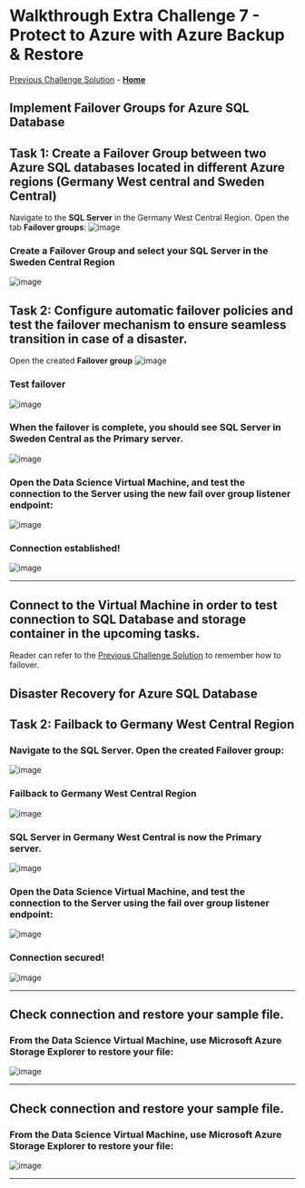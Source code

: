 # Walkthrough Extra Challenge 7 - Protect to Azure with Azure Backup & Restore

[Previous Challenge Solution](../challenge-06/solution-06.md) - **[Home](../../Readme.md)**

## Implement Failover Groups for Azure SQL Database

## Task 1: Create a Failover Group between two Azure SQL databases located in different Azure regions (Germany West central and Sweden Central)

Navigate to the **SQL Server** in the Germany West Central Region. Open the tab **Failover groups**:
![image](./img/03.png)

### Create a Failover Group and select your **SQL Server** in the Sweden Central Region
![image](./img/04.png)

## Task 2: Configure automatic failover policies and test the failover mechanism to ensure seamless transition in case of a disaster.
Open the created **Failover group**
![image](./img/05.png)

### Test failover
![image](./img/06.png)

### When the failover is complete, you should see **SQL Server** in Sweden Central as the Primary server.
![image](./img/07.png)

### Open the Data Science Virtual Machine, and test the connection to the Server using the new **fail over group listener endpoint**:
![image](./img/08.png)

### Connection established! 
![image](./img/09.png)

---

## Connect to the Virtual Machine in order to test connection to SQL Database and storage container in the upcoming tasks.

Reader can refer to the [Previous Challenge Solution](../challenge-04/solution-04.md) to remember how to failover.

## Disaster Recovery for Azure SQL Database

## Task 2: Failback to Germany West Central Region

### Navigate to the **SQL Server**. Open the created **Failover group**:
![image](./img/20.png)

### Failback to Germany West Central Region
![image](./img/21.png)

### **SQL Server** in Germany West Central is now the Primary server.
![image](./img/22.png)

### Open the Data Science Virtual Machine, and test the connection to the Server using the **fail over group listener endpoint**:
![image](./img/08.png)

### Connection secured! 
![image](./img/09.png)

---

## Check connection and restore your sample file.

### From the Data Science Virtual Machine, use **Microsoft Azure Storage Explorer** to restore your file:
![image](./img/16.png)

---

## Check connection and restore your sample file.

### From the Data Science Virtual Machine, use **Microsoft Azure Storage Explorer** to restore your file:
![image](./img/16.png)

---